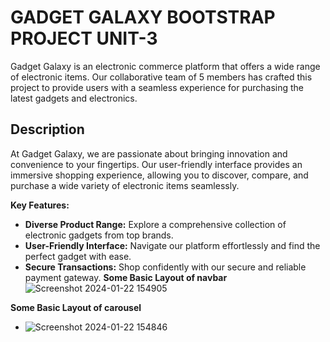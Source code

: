 # GADGET GALAXY BOOTSTRAP PROJECT UNIT-3
Gadget Galaxy is an electronic commerce platform that offers a wide range of electronic items. Our collaborative team of 5 members has crafted this project to provide users with a seamless experience for purchasing the latest gadgets and electronics.

## Description

At Gadget Galaxy, we are passionate about bringing innovation and convenience to your fingertips. Our user-friendly interface provides an immersive shopping experience, allowing you to discover, compare, and purchase a wide variety of electronic items seamlessly.

**Key Features:**
- **Diverse Product Range:** Explore a comprehensive collection of electronic gadgets from top brands.
- **User-Friendly Interface:** Navigate our platform effortlessly and find the perfect gadget with ease.
- **Secure Transactions:** Shop confidently with our secure and reliable payment gateway.
  **Some Basic Layout of navbar**
  ![Screenshot 2024-01-22 154905](https://github.com/Anujkumar960/algorithm-kalaakar-1234/assets/154539617/054b4410-92b6-4d76-a81a-0929e2ca9fbd)

**Some Basic Layout of carousel**
- ![Screenshot 2024-01-22 154846](https://github.com/Anujkumar960/algorithm-kalaakar-1234/assets/154539617/e15deb6d-249b-4b53-85c7-b4a53cafc8b3)





